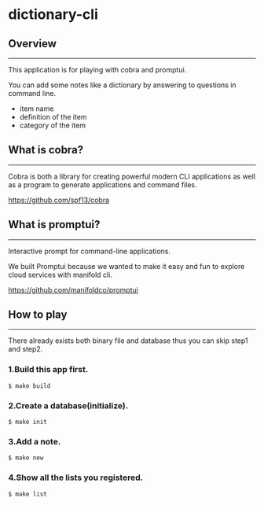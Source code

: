 # dictionary-cli

## Overview

---

This application is for playing with cobra and promptui.

You can add some notes like a dictionary by answering to questions in command line.

- item name
- definition of the item
- category of the item

## What is cobra?

---

Cobra is both a library for creating powerful modern CLI applications as well as a program to generate applications and command files.

https://github.com/spf13/cobra

## What is promptui?

---

Interactive prompt for command-line applications.

We built Promptui because we wanted to make it easy and fun to explore cloud services with manifold cli.

https://github.com/manifoldco/promptui

## How to play

---

There already exists both binary file and database thus you can skip step1 and step2.

### 1.Build this app first.

```
$ make build
```

### 2.Create a database(initialize).

```
$ make init
```

### 3.Add a note.

```
$ make new
```

### 4.Show all the lists you registered.

```
$ make list
```
